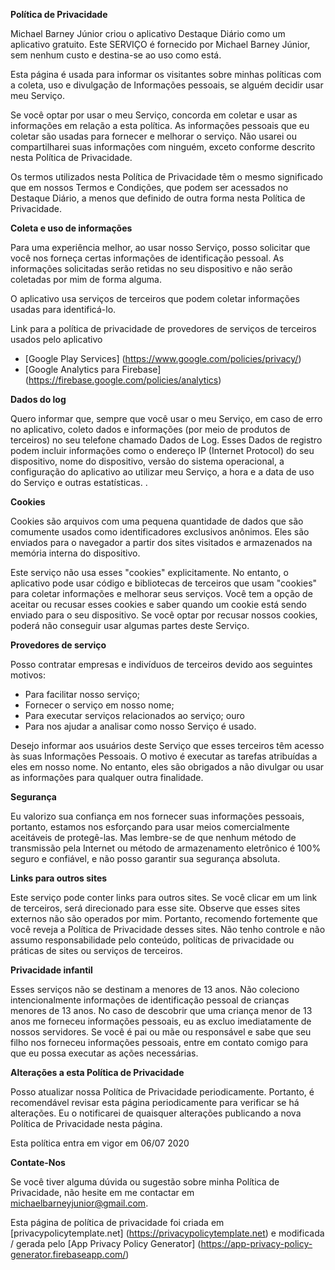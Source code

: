 **Política de Privacidade**

Michael Barney Júnior criou o aplicativo Destaque Diário como um aplicativo gratuito. Este SERVIÇO é fornecido por Michael Barney Júnior, sem nenhum custo e destina-se ao uso como está.

Esta página é usada para informar os visitantes sobre minhas políticas com a coleta, uso e divulgação de Informações pessoais, se alguém decidir usar meu Serviço.

Se você optar por usar o meu Serviço, concorda em coletar e usar as informações em relação a esta política. As informações pessoais que eu coletar são usadas para fornecer e melhorar o serviço. Não usarei ou compartilharei suas informações com ninguém, exceto conforme descrito nesta Política de Privacidade.

Os termos utilizados nesta Política de Privacidade têm o mesmo significado que em nossos Termos e Condições, que podem ser acessados ​​no Destaque Diário, a menos que definido de outra forma nesta Política de Privacidade.

**Coleta e uso de informações**

Para uma experiência melhor, ao usar nosso Serviço, posso solicitar que você nos forneça certas informações de identificação pessoal. As informações solicitadas serão retidas no seu dispositivo e não serão coletadas por mim de forma alguma.

O aplicativo usa serviços de terceiros que podem coletar informações usadas para identificá-lo.

Link para a política de privacidade de provedores de serviços de terceiros usados ​​pelo aplicativo

* [Google Play Services] (https://www.google.com/policies/privacy/)
* [Google Analytics para Firebase] (https://firebase.google.com/policies/analytics)

**Dados do log**

Quero informar que, sempre que você usar o meu Serviço, em caso de erro no aplicativo, coleto dados e informações (por meio de produtos de terceiros) no seu telefone chamado Dados de Log. Esses Dados de registro podem incluir informações como o endereço IP (Internet Protocol) do seu dispositivo, nome do dispositivo, versão do sistema operacional, a configuração do aplicativo ao utilizar meu Serviço, a hora e a data de uso do Serviço e outras estatísticas. .

**Cookies**

Cookies são arquivos com uma pequena quantidade de dados que são comumente usados ​​como identificadores exclusivos anônimos. Eles são enviados para o navegador a partir dos sites visitados e armazenados na memória interna do dispositivo.

Este serviço não usa esses "cookies" explicitamente. No entanto, o aplicativo pode usar código e bibliotecas de terceiros que usam "cookies" para coletar informações e melhorar seus serviços. Você tem a opção de aceitar ou recusar esses cookies e saber quando um cookie está sendo enviado para o seu dispositivo. Se você optar por recusar nossos cookies, poderá não conseguir usar algumas partes deste Serviço.

**Provedores de serviço**

Posso contratar empresas e indivíduos de terceiros devido aos seguintes motivos:

* Para facilitar nosso serviço;
* Fornecer o serviço em nosso nome;
* Para executar serviços relacionados ao serviço; ouro
* Para nos ajudar a analisar como nosso Serviço é usado.

Desejo informar aos usuários deste Serviço que esses terceiros têm acesso às suas Informações Pessoais. O motivo é executar as tarefas atribuídas a eles em nosso nome. No entanto, eles são obrigados a não divulgar ou usar as informações para qualquer outra finalidade.

**Segurança**

Eu valorizo ​​sua confiança em nos fornecer suas informações pessoais, portanto, estamos nos esforçando para usar meios comercialmente aceitáveis ​​de protegê-las. Mas lembre-se de que nenhum método de transmissão pela Internet ou método de armazenamento eletrônico é 100% seguro e confiável, e não posso garantir sua segurança absoluta.

**Links para outros sites**

Este serviço pode conter links para outros sites. Se você clicar em um link de terceiros, será direcionado para esse site. Observe que esses sites externos não são operados por mim. Portanto, recomendo fortemente que você reveja a Política de Privacidade desses sites. Não tenho controle e não assumo responsabilidade pelo conteúdo, políticas de privacidade ou práticas de sites ou serviços de terceiros.

**Privacidade infantil**

Esses serviços não se destinam a menores de 13 anos. Não coleciono intencionalmente informações de identificação pessoal de crianças menores de 13 anos. No caso de descobrir que uma criança menor de 13 anos me forneceu informações pessoais, eu as excluo imediatamente de nossos servidores. Se você é pai ou mãe ou responsável e sabe que seu filho nos forneceu informações pessoais, entre em contato comigo para que eu possa executar as ações necessárias.

**Alterações a esta Política de Privacidade**

Posso atualizar nossa Política de Privacidade periodicamente. Portanto, é recomendável revisar esta página periodicamente para verificar se há alterações. Eu o notificarei de quaisquer alterações publicando a nova Política de Privacidade nesta página.

Esta política entra em vigor em 06/07 2020

**Contate-Nos**

Se você tiver alguma dúvida ou sugestão sobre minha Política de Privacidade, não hesite em me contactar em michaelbarneyjunior@gmail.com.

Esta página de política de privacidade foi criada em [privacypolicytemplate.net] (https://privacypolicytemplate.net) e modificada / gerada pelo [App Privacy Policy Generator] (https://app-privacy-policy-generator.firebaseapp.com/)
